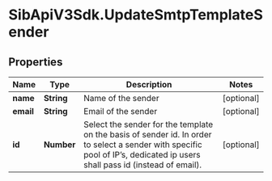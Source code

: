 # SibApiV3Sdk.UpdateSmtpTemplateSender

## Properties
Name | Type | Description | Notes
------------ | ------------- | ------------- | -------------
**name** | **String** | Name of the sender | [optional] 
**email** | **String** | Email of the sender | [optional] 
**id** | **Number** | Select the sender for the template on the basis of sender id. In order to select a sender with specific pool of IP’s, dedicated ip users shall pass id (instead of email). | [optional] 


